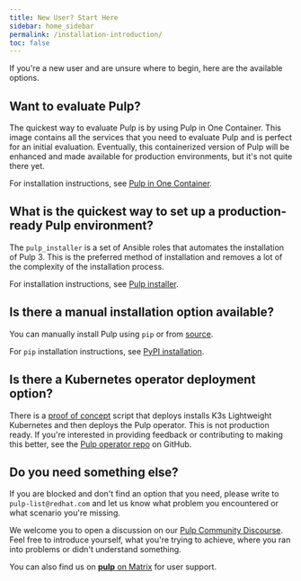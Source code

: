 ```yaml
---
title: New User? Start Here
sidebar: home_sidebar
permalink: /installation-introduction/
toc: false
---
```


If you're a new user and are unsure where to begin, here are the available options.

## Want to evaluate Pulp?

The quickest way to evaluate Pulp is by using Pulp in One Container. This image contains all the services that you need to evaluate Pulp and is perfect for an initial evaluation. Eventually, this containerized version of Pulp will be enhanced and made available for production environments, but it's not quite there yet.

For installation instructions, see [Pulp in One Container](/pulp-in-one-container/).


## What is the quickest way to set up a production-ready Pulp environment?

The `pulp_installer` is a set of Ansible roles that automates the installation of Pulp 3. This is the preferred method of installation and removes a lot of the complexity of the installation process.

For installation instructions, see [Pulp installer](https://docs.pulpproject.org/pulp_installer/).


## Is there a manual installation option available?

You can manually install Pulp using `pip` or from [source](https://github.com/pulp/pulpcore).

For `pip` installation instructions, see [PyPI installation](https://docs.pulpproject.org/pulpcore/en/master/nightly/installation/instructions.html#pypi-installation).


## Is there a Kubernetes operator deployment option?

There is a [proof of concept](https://raw.githubusercontent.com/pulp/pulp-operator/master/insta-demo/pulp-insta-demo.sh) script that deploys installs K3s Lightweight Kubernetes and then deploys the Pulp operator. This is not production ready. If you're interested in providing feedback or contributing to making this better, see the [Pulp operator repo](https://github.com/pulp/pulp-operator) on GitHub.

## Do you need something else?

If you are blocked and don't find an option that you need, please write to `pulp-list@redhat.com` and let us know what problem you encountered or what scenario you're missing.

We welcome you to open a discussion on our [Pulp Community Discourse](https://discourse.pulpproject.org). Feel free to introduce yourself, what you're trying to achieve, where you ran into problems or didn't understand something.

You can also find us on [**pulp** on Matrix](https://matrix.to/#/!HWvLQmBGVPfJfTQBAu:matrix.org) for user support.
